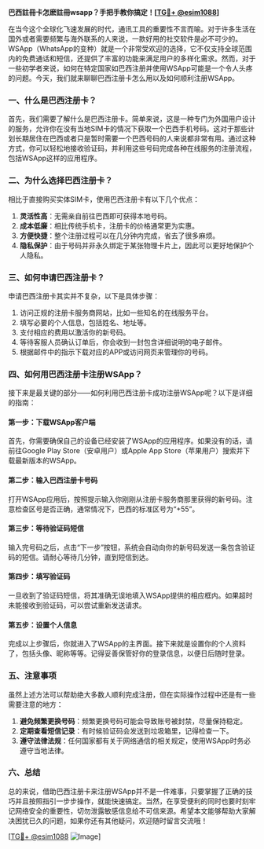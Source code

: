 **巴西註冊卡怎麽註冊wsapp？手把手教你搞定！[[TG💪+ @esim1088](https://t.me/s/esim1088)]**

在当今这个全球化飞速发展的时代，通讯工具的重要性不言而喻。对于许多生活在国外或者需要频繁与海外联系的人来说，一款好用的社交软件是必不可少的。WSApp（WhatsApp的变种）就是一个非常受欢迎的选择，它不仅支持全球范围内的免费通话和短信，还提供了丰富的功能来满足用户的多样化需求。然而，对于一些初学者来说，如何在特定国家如巴西注册并使用WSApp可能是一个令人头疼的问题。今天，我们就来聊聊巴西注册卡怎么用以及如何顺利注册WSApp。

### 一、什么是巴西注册卡？

首先，我们需要了解什么是巴西注册卡。简单来说，这是一种专门为外国用户设计的服务，允许你在没有当地SIM卡的情况下获取一个巴西手机号码。这对于那些计划长期居住在巴西或者只是暂时需要一个巴西号码的人来说都非常有用。通过这种方式，你可以轻松地接收验证码，并利用这些号码完成各种在线服务的注册流程，包括WSApp这样的应用程序。

### 二、为什么选择巴西注册卡？

相比于直接购买实体SIM卡，使用巴西注册卡有以下几个优点：

1. **灵活性高**：无需亲自前往巴西即可获得本地号码。
2. **成本低廉**：相比传统手机卡，注册卡的价格通常更为实惠。
3. **方便快捷**：整个注册过程可以在几分钟内完成，省去了很多麻烦。
4. **隐私保护**：由于号码并非永久绑定于某张物理卡片上，因此可以更好地保护个人隐私。

### 三、如何申请巴西注册卡？

申请巴西注册卡其实并不复杂，以下是具体步骤：

1. 访问正规的注册卡服务商网站，比如一些知名的在线服务平台。
2. 填写必要的个人信息，包括姓名、地址等。
3. 支付相应的费用以激活你的新号码。
4. 等待客服人员确认订单后，你会收到一封包含详细说明的电子邮件。
5. 根据邮件中的指示下载对应的APP或访问网页来管理你的号码。

### 四、如何用巴西注册卡注册WSApp？

接下来是最关键的部分——如何利用巴西注册卡成功注册WSApp呢？以下是详细的指南：

#### 第一步：下载WSApp客户端
首先，你需要确保自己的设备已经安装了WSApp的应用程序。如果没有的话，请前往Google Play Store（安卓用户）或Apple App Store（苹果用户）搜索并下载最新版本的WSApp。

#### 第二步：输入巴西注册卡号码
打开WSApp应用后，按照提示输入你刚刚从注册卡服务商那里获得的新号码。注意检查区号是否正确，通常情况下，巴西的标准区号为“+55”。

#### 第三步：等待验证码短信
输入完号码之后，点击“下一步”按钮，系统会自动向你的新号码发送一条包含验证码的短信。请耐心等待几分钟，直到短信到达。

#### 第四步：填写验证码
一旦收到了验证码短信，将其准确无误地填入WSApp提供的相应框内。如果超时未能接收到验证码，可以尝试重新发送请求。

#### 第五步：设置个人信息
完成以上步骤后，你就进入了WSApp的主界面。接下来就是设置你的个人资料了，包括头像、昵称等等。记得妥善保管好你的登录信息，以便日后随时登录。

### 五、注意事项

虽然上述方法可以帮助绝大多数人顺利完成注册，但在实际操作过程中还是有一些需要注意的地方：

1. **避免频繁更换号码**：频繁更换号码可能会导致账号被封禁，尽量保持稳定。
2. **定期查看短信记录**：有时候验证码会发送到垃圾箱里，记得检查一下。
3. **遵守法律法规**：任何国家都有关于网络通信的相关规定，使用WSApp时务必遵守当地法律。

### 六、总结

总的来说，借助巴西注册卡来注册WSApp并不是一件难事，只要掌握了正确的技巧并且按照指引一步步操作，就能快速搞定。当然，在享受便利的同时也要时刻牢记网络安全的重要性，切勿泄露敏感信息给不可信来源。希望本文能够帮助大家解决困扰已久的问题，如果你还有其他疑问，欢迎随时留言交流哦！

[[TG💪+ @esim1088](https://t.me/s/esim1088) ![Image](https://i.postimg.cc/4NQfJmqS/Snipaste-2025-05-13-00-14-12.png)]